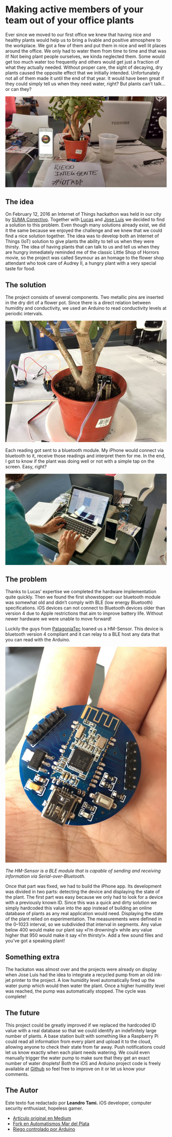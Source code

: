 # Making active members of your team out of your office plants

Ever since we moved to our first office we knew that having nice and healthy plants would help us to bring a livable and positive atmosphere to the workplace. We got a few of them and put them in nice and well lit places around the office. We only had to water them from time to time and that was it!
Not being plant people ourselves, we kinda neglected them. Some would get too much water too frequently and others would get just a fraction of what they actually needed. Without proper care, the sight of decaying, dry plants caused the opposite effect that we initially intended. Unfortunately not all of them made it until the end of that year. It would have been great if they could simply tell us when they need water, right? But plants can’t talk… or can they?

![img1](docs/img/img1.jpeg)

## The idea

On February 12, 2016 an Internet of Things hackathon was held in our city by [SUMA Conectivo](https://web.archive.org/web/20160426044837/http://sumaconectivo.org/index.html). Together with [Lucas](https://twitter.com/lmtreser) and [Jose Luis](http://www.roboticaeducativa.com/) we decided to find a solution to this problem. Even though many solutions already exist, we did it the same because we enjoyed the challenge and we knew that we could find a nice solution together. The idea was to develop both an Internet of Things (IoT) solution to give plants the ability to tell us when they were thirsty.
The idea of having plants that can talk to us and tell us when they are hungry inmediately reminded me of the classic Little Shop of Horrors movie, so the project was called Seymour as an homage to the flower shop attendant who took care of Audrey II, a hungry plant with a very special taste for food.

## The solution

The project consists of several components. Two metallic pins are inserted in the dry dirt of a flower pot. Since there is a direct relation between humidity and conductivity, we used an Arduino to read conductivity levels at periodic intervals.

![img2](docs/img/img2.jpeg)

Each reading got sent to a bluetooth module. My iPhone would connect via bluetooth to it, receive those readings and interpret them for me. In the end, I got to know if the plant was doing well or not with a simple tap on the screen. Easy, right?

![img3](docs/img/img3.jpeg)

## The problem

Thanks to Lucas’ expertise we completed the hardware implementation quite quickly. Then we found the first showstopper: our bluetooth module was somewhat old and didn’t comply with BLE (low energy Bluetooth) specifications. iOS devices can not connect to Bluetooth devices older than version 4 due to Apple restrictions that aim to improve battery life. Without newer hardware we were unable to move forward!

Luckily the guys from [PatagoniaTec](https://patagoniatec.com/) loaned us a HM-Sensor. This device is bluetooth version 4 compliant and it can relay to a BLE host any data that you can read with the Arduino.

![img4](docs/img/img4.jpeg)

*The HM-Sensor is a BLE module that is capable of sending and receiving information via Serial-over-Bluetooth.*

Once that part was fixed, we had to build the iPhone app. Its development was divided in two parts: detecting the device and displaying the state of the plant. The first part was easy because we only had to look for a device with a previously known ID. Since this was a quick and dirty solution we simply hardcoded this value into the app instead of building an online database of plants as any real application would need.
Displaying the state of the plant relied on experimentation. The measurements were defined in the 0–1023 interval, so we subdivided that interval in segments. Any value below 400 would make our plant say «I’m drowning!» while any value higher that 950 would make it say «I’m thirsty!». Add a few sound files and you’ve got a speaking plant!

## Something extra

The hackaton was almost over and the projects were already on display when Jose Luis had the idea to integrate a recycled pump from an old ink-jet printer to the project. A low humidity level automatically fired up the water pump which would then water the plant. Once a higher humidity level was reached, the pump was automatically stopped. The cycle was complete!

## The future

This project could be greatly improved if we replaced the hardcoded ID value with a real database so that we could identify an indefinitely large number of plants. A base station built with something like a Raspberry Pi could read all information from every plant and upload it to the cloud, allowing anyone to check their state from far away. Push notifications could let us know exactly when each plant needs watering. We could even manually trigger the water pump to make sure that they get an exact number of water droplets!
Both the iOS and Arduino project code is freely available at [Github](https://github.com/leandrinux/seymour) so feel free to improve on it or let us know your comments.

## The Autor

Este texto fue redactado por **Leandro Tami.** iOS developer, computer security enthusiast, hopeless gamer.

* [Artículo original en Medium](https://medium.com/lateral-view/making-active-members-of-your-team-out-of-your-office-plants-ac4209fba0a5)
* [Fork en Automatismos Mar del Plata](https://www.automatismos-mdq.com.ar/blog/2016/02/making-active-members-of-your-team-out-of-your-office-plants.html)
* [Riego controlado por Arduino](https://youtu.be/Gbtw1Gu1xI0?si=PiSOdeL-nyR7fEf2)
